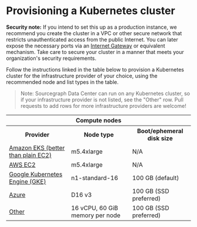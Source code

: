 # Provisioning a Kubernetes cluster

<div class="alert alert-info">

**Security note:** If you intend to set this up as a production instance, we recommend you create the cluster in a VPC
or other secure network that restricts unauthenticated access from the public Internet. You can later expose the
necessary ports via an
[Internet Gateway](http://docs.aws.amazon.com/AmazonVPC/latest/UserGuide/VPC_Internet_Gateway.html) or equivalent
mechanism. Take care to secure your cluster in a manner that meets your organization's security requirements.

</div>

Follow the instructions linked in the table below to provision a Kubernetes cluster for the
infrastructure provider of your choice, using the recommended node and list types in the
table.

> Note: Sourcegraph Data Center can run on any Kubernetes cluster, so if your infrastructure
> provider is not listed, see the "Other" row. Pull requests to add rows for more infrastructure
> providers are welcome!

<div class="resources">
<table class="table">
  <tr>
    <th colspan="3">Compute nodes</th>
  </tr>
  <tr><th>Provider</th><th>Node type</th><th>Boot/ephemeral disk size</th></tr>
  <tr><td><a href="/docs/k8s.eks.md">Amazon EKS (better than plain EC2)</a> </td><td>m5.4xlarge</td><td>N/A</td></tr>
  <tr><td><a href="https://kubernetes.io/docs/getting-started-guides/aws/">AWS EC2</a></td><td>m5.4xlarge</td><td>N/A</td></tr>
  <tr><td><a href="https://cloud.google.com/kubernetes-engine/docs/quickstart">Google Kubernetes Engine (GKE)</a></td><td>n1-standard-16</td><td>100 GB (default)</td></tr>
  <tr><td><a href="/docs/k8s.azure.md">Azure</a> </td><td>D16 v3</td><td>100 GB (SSD preferred)</td></tr>
  <tr><td><a href="https://kubernetes.io/docs/setup/pick-right-solution/">Other</a></td><td>16 vCPU, 60 GiB memory per node</td><td>100 GB (SSD preferred)</td></tr>
</table>
</div>
